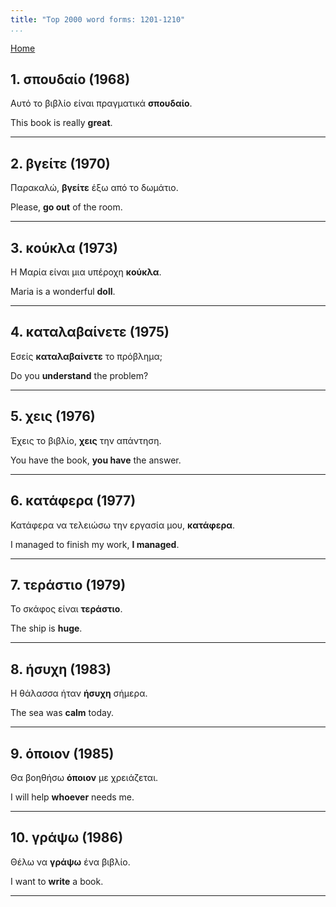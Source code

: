 ```yaml
---
title: "Top 2000 word forms: 1201-1210"
...
```


[Home](./) 

## 1. σπουδαίο (1968)

Αυτό το βιβλίο είναι πραγματικά **σπουδαίο**.  

This book is really **great**.

---

## 2. βγείτε (1970)

Παρακαλώ, **βγείτε** έξω από το δωμάτιο.

Please, **go out** of the room.

---

## 3. κούκλα (1973)

Η Μαρία είναι μια υπέροχη **κούκλα**.

Maria is a wonderful **doll**.

---

## 4. καταλαβαίνετε (1975)

Εσείς **καταλαβαίνετε** το πρόβλημα;  

Do you **understand** the problem?

---

## 5. χεις (1976)

Έχεις το βιβλίο, **χεις** την απάντηση.

You have the book, **you have** the answer.

---

## 6. κατάφερα (1977)

Κατάφερα να τελειώσω την εργασία μου, **κατάφερα**.

I managed to finish my work, **I managed**.

---

## 7. τεράστιο (1979)

Το σκάφος είναι **τεράστιο**.

The ship is **huge**.

---

## 8. ήσυχη (1983)

Η θάλασσα ήταν **ήσυχη** σήμερα.  

The sea was **calm** today.

---

## 9. όποιον (1985)

Θα βοηθήσω **όποιον** με χρειάζεται.

I will help **whoever** needs me.

---

## 10. γράψω (1986)

Θέλω να **γράψω** ένα βιβλίο.

I want to **write** a book.

---

